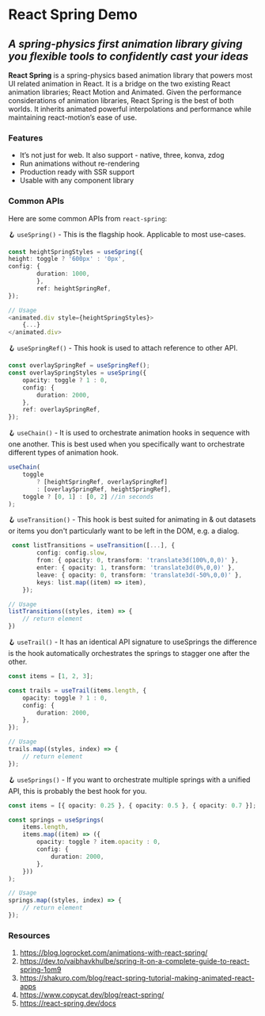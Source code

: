 # React Spring Demo

## _A spring-physics first animation library giving you flexible tools to confidently cast your ideas_

**React Spring** is a spring-physics based animation library that powers most UI related animation in React. It is a bridge on the two existing React animation libraries; React Motion and Animated. Given the performance considerations of animation libraries, React Spring is the best of both worlds. It inherits animated powerful interpolations and performance while maintaining react-motion’s ease of use.

### Features

-   It’s not just for web. It also support - native, three, konva, zdog
-   Run animations without re-rendering
-   Production ready with SSR support
-   Usable with any component library

### Common APIs

Here are some common APIs from `react-spring`:

🪝 `useSpring()` - This is the flagship hook. Applicable to most use-cases.

```ts
const heightSpringStyles = useSpring({
height: toggle ? '600px' : '0px',
config: {
        duration: 1000,
        },
        ref: heightSpringRef,
});

// Usage
<animated.div style={heightSpringStyles}>
    {...}
</animated.div>
```

🪝 `useSpringRef()` - This hook is used to attach reference to other API.

```ts
const overlaySpringRef = useSpringRef();
const overlaySpringStyles = useSpring({
    opacity: toggle ? 1 : 0,
    config: {
        duration: 2000,
    },
    ref: overlaySpringRef,
});
```

🪝 `useChain()` - It is used to orchestrate animation hooks in sequence with one another. This is best used when you specifically want to orchestrate different types of animation hook.

```ts
useChain(
    toggle
        ? [heightSpringRef, overlaySpringRef]
        : [overlaySpringRef, heightSpringRef],
    toggle ? [0, 1] : [0, 2] //in seconds
);
```

🪝 `useTransition()` - This hook is best suited for animating in & out datasets or items you don't particularly want to be left in the DOM, e.g. a dialog.

```ts
 const listTransitions = useTransition([...], {
        config: config.slow,
        from: { opacity: 0, transform: 'translate3d(100%,0,0)' },
        enter: { opacity: 1, transform: 'translate3d(0%,0,0)' },
        leave: { opacity: 0, transform: 'translate3d(-50%,0,0)' },
        keys: list.map((item) => item),
    });

// Usage
listTransitions((styles, item) => {
    // return element
})

```

🪝 `useTrail()` - It has an identical API signature to useSprings the difference is the hook automatically orchestrates the springs to stagger one after the other.

```ts
const items = [1, 2, 3];

const trails = useTrail(items.length, {
    opacity: toggle ? 1 : 0,
    config: {
        duration: 2000,
    },
});

// Usage
trails.map((styles, index) => {
    // return element
});
```

🪝 `useSprings()` - If you want to orchestrate multiple springs with a unified API, this is probably the best hook for you.

```ts
const items = [{ opacity: 0.25 }, { opacity: 0.5 }, { opacity: 0.7 }];

const springs = useSprings(
    items.length,
    items.map((item) => ({
        opacity: toggle ? item.opacity : 0,
        config: {
            duration: 2000,
        },
    }))
);

// Usage
springs.map((styles, index) => {
    // return element
});
```

### Resources

1. https://blog.logrocket.com/animations-with-react-spring/
2. https://dev.to/vaibhavkhulbe/spring-it-on-a-complete-guide-to-react-spring-1om9
3. https://shakuro.com/blog/react-spring-tutorial-making-animated-react-apps
4. https://www.copycat.dev/blog/react-spring/
5. https://react-spring.dev/docs
